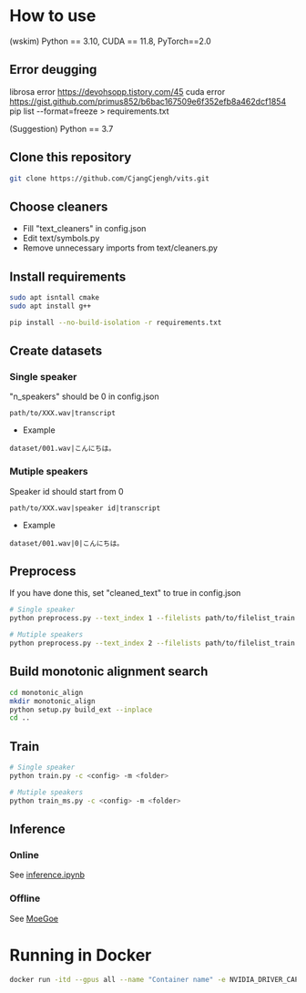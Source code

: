 # How to use
(wskim) Python == 3.10, CUDA == 11.8, PyTorch==2.0

## Error deugging
librosa error 
https://devohsopp.tistory.com/45
cuda error
https://gist.github.com/primus852/b6bac167509e6f352efb8a462dcf1854
pip list --format=freeze > requirements.txt

(Suggestion) Python == 3.7
## Clone this repository
```sh
git clone https://github.com/CjangCjengh/vits.git
```
## Choose cleaners
- Fill "text_cleaners" in config.json
- Edit text/symbols.py
- Remove unnecessary imports from text/cleaners.py
## Install requirements
```sh
sudo apt isntall cmake
sudo apt install g++

pip install --no-build-isolation -r requirements.txt
```
## Create datasets
### Single speaker
"n_speakers" should be 0 in config.json
```
path/to/XXX.wav|transcript
```
- Example
```
dataset/001.wav|こんにちは。
```
### Mutiple speakers
Speaker id should start from 0 
```
path/to/XXX.wav|speaker id|transcript
```
- Example
```
dataset/001.wav|0|こんにちは。
```
## Preprocess
If you have done this, set "cleaned_text" to true in config.json
```sh
# Single speaker
python preprocess.py --text_index 1 --filelists path/to/filelist_train.txt path/to/filelist_val.txt

# Mutiple speakers
python preprocess.py --text_index 2 --filelists path/to/filelist_train.txt path/to/filelist_val.txt
```
## Build monotonic alignment search
```sh
cd monotonic_align
mkdir monotonic_align
python setup.py build_ext --inplace
cd ..
```
## Train
```sh
# Single speaker
python train.py -c <config> -m <folder>

# Mutiple speakers
python train_ms.py -c <config> -m <folder>
```
## Inference
### Online
See [inference.ipynb](inference.ipynb)
### Offline
See [MoeGoe](https://github.com/CjangCjengh/MoeGoe)

# Running in Docker

```sh
docker run -itd --gpus all --name "Container name" -e NVIDIA_DRIVER_CAPABILITIES=compute,utility -e NVIDIA_VISIBLE_DEVICES=all "Image name"
```

